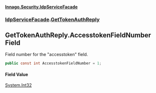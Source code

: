 #### [Innago\.Security\.IdpServiceFacade](../../index.md 'index')
### [IdpServiceFacade](../index.md 'IdpServiceFacade').[GetTokenAuthReply](index.md 'IdpServiceFacade\.GetTokenAuthReply')

## GetTokenAuthReply\.AccesstokenFieldNumber Field

Field number for the "accesstoken" field\.

```csharp
public const int AccesstokenFieldNumber = 1;
```

#### Field Value
[System\.Int32](https://learn.microsoft.com/en-us/dotnet/api/system.int32 'System\.Int32')